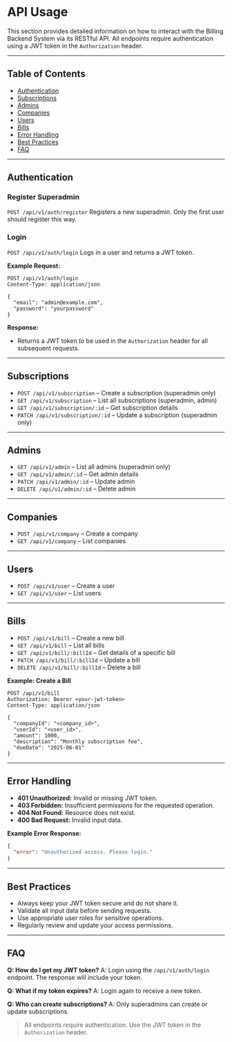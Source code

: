 # API Usage

This section provides detailed information on how to interact with the Billing Backend System via its RESTful API. All endpoints require authentication using a JWT token in the `Authorization` header.

---

## Table of Contents
- [Authentication](#authentication)
- [Subscriptions](#subscriptions)
- [Admins](#admins)
- [Companies](#companies)
- [Users](#users)
- [Bills](#bills)
- [Error Handling](#error-handling)
- [Best Practices](#best-practices)
- [FAQ](#faq)

---

## Authentication

### Register Superadmin
`POST /api/v1/auth/register`
Registers a new superadmin. Only the first user should register this way.

### Login
`POST /api/v1/auth/login`
Logs in a user and returns a JWT token.

**Example Request:**
```http
POST /api/v1/auth/login
Content-Type: application/json

{
  "email": "admin@example.com",
  "password": "yourpassword"
}
```

**Response:**
- Returns a JWT token to be used in the `Authorization` header for all subsequent requests.

---

## Subscriptions
- `POST /api/v1/subscription` – Create a subscription (superadmin only)
- `GET /api/v1/subscription` – List all subscriptions (superadmin, admin)
- `GET /api/v1/subscription/:id` – Get subscription details
- `PATCH /api/v1/subscription/:id` – Update a subscription (superadmin only)

---

## Admins
- `GET /api/v1/admin` – List all admins (superadmin only)
- `GET /api/v1/admin/:id` – Get admin details
- `PATCH /api/v1/admin/:id` – Update admin
- `DELETE /api/v1/admin/:id` – Delete admin

---

## Companies
- `POST /api/v1/company` – Create a company
- `GET /api/v1/company` – List companies

---

## Users
- `POST /api/v1/user` – Create a user
- `GET /api/v1/user` – List users

---

## Bills

- `POST /api/v1/bill` – Create a new bill
- `GET /api/v1/bill` – List all bills
- `GET /api/v1/bill/:billId` – Get details of a specific bill
- `PATCH /api/v1/bill/:billId` – Update a bill
- `DELETE /api/v1/bill/:billId` – Delete a bill

**Example: Create a Bill**
```http
POST /api/v1/bill
Authorization: Bearer <your-jwt-token>
Content-Type: application/json

{
  "companyId": "<company_id>",
  "userId": "<user_id>",
  "amount": 1000,
  "description": "Monthly subscription fee",
  "dueDate": "2025-06-01"
}
```

---

## Error Handling

- **401 Unauthorized:** Invalid or missing JWT token.
- **403 Forbidden:** Insufficient permissions for the requested operation.
- **404 Not Found:** Resource does not exist.
- **400 Bad Request:** Invalid input data.

**Example Error Response:**
```json
{
  "error": "Unauthorized access. Please login."
}
```

---

## Best Practices
- Always keep your JWT token secure and do not share it.
- Validate all input data before sending requests.
- Use appropriate user roles for sensitive operations.
- Regularly review and update your access permissions.

---

## FAQ

**Q: How do I get my JWT token?**
A: Login using the `/api/v1/auth/login` endpoint. The response will include your token.

**Q: What if my token expires?**
A: Login again to receive a new token.

**Q: Who can create subscriptions?**
A: Only superadmins can create or update subscriptions.

> All endpoints require authentication. Use the JWT token in the `Authorization` header.